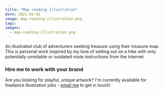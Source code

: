 ```yaml
---
title: "Map reading illustration"
date: 2021-02-01
image: map-reading-illustration.png
tags:
images:
  - map-reading-illustration.png
---
```


An illustrated club of adventurers seeking treasure using their treasure map. This is personal work inspired by my love of setting out on a hike with only potentially unreliable or outdated route instructions from the internet.

### Hire me to work with your brand
Are you looking for playful, unique artwork? I'm currently available for freelance illustration jobs - [email me](mailto:vicky.hughes@hotmail.com) to get in touch!